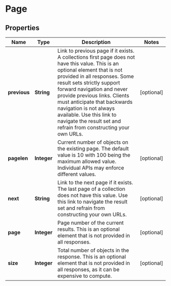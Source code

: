 
# Page

## Properties
Name | Type | Description | Notes
------------ | ------------- | ------------- | -------------
**previous** | **String** | Link to previous page if it exists. A collections first page does not have this value. This is an optional element that is not provided in all responses. Some result sets strictly support forward navigation and never provide previous links. Clients must anticipate that backwards navigation is not always available. Use this link to navigate the result set and refrain from constructing your own URLs. |  [optional]
**pagelen** | **Integer** | Current number of objects on the existing page. The default value is 10 with 100 being the maximum allowed value. Individual APIs may enforce different values. |  [optional]
**next** | **String** | Link to the next page if it exists. The last page of a collection does not have this value. Use this link to navigate the result set and refrain from constructing your own URLs. |  [optional]
**page** | **Integer** | Page number of the current results. This is an optional element that is not provided in all responses. |  [optional]
**size** | **Integer** | Total number of objects in the response. This is an optional element that is not provided in all responses, as it can be expensive to compute. |  [optional]



